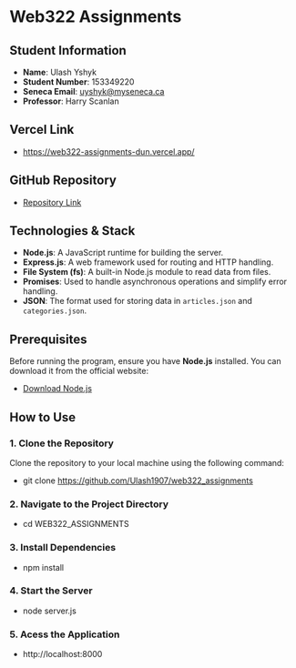 # Web322 Assignments

## Student Information

- **Name**: Ulash Yshyk
- **Student Number**: 153349220
- **Seneca Email**: [uyshyk@myseneca.ca](mailto:uyshyk@myseneca.ca)
- **Professor**: Harry Scanlan

## Vercel Link
- https://web322-assignments-dun.vercel.app/

## GitHub Repository

- [Repository Link](https://github.com/Ulash1907/web322_assignments.git)

## Technologies & Stack

- **Node.js**: A JavaScript runtime for building the server.
- **Express.js**: A web framework used for routing and HTTP handling.
- **File System (fs)**: A built-in Node.js module to read data from files.
- **Promises**: Used to handle asynchronous operations and simplify error handling.
- **JSON**: The format used for storing data in `articles.json` and `categories.json`.

## Prerequisites

Before running the program, ensure you have **Node.js** installed. You can download it from the official website:

- [Download Node.js](https://nodejs.org/)

## How to Use

### 1. Clone the Repository

Clone the repository to your local machine using the following command:

- git clone https://github.com/Ulash1907/web322_assignments

### 2. Navigate to the Project Directory
- cd WEB322_ASSIGNMENTS

### 3. Install Dependencies
- npm install

### 4. Start the Server
- node server.js

### 5. Acess the Application
- http://localhost:8000

